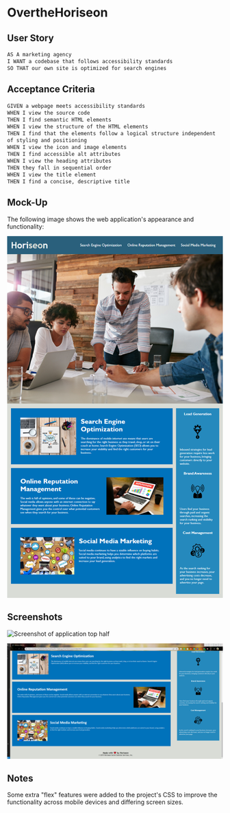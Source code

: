 # OvertheHoriseon

## User Story

```
AS A marketing agency
I WANT a codebase that follows accessibility standards
SO THAT our own site is optimized for search engines
```

## Acceptance Criteria

```
GIVEN a webpage meets accessibility standards
WHEN I view the source code
THEN I find semantic HTML elements
WHEN I view the structure of the HTML elements
THEN I find that the elements follow a logical structure independent of styling and positioning
WHEN I view the icon and image elements
THEN I find accessible alt attributes
WHEN I view the heading attributes
THEN they fall in sequential order
WHEN I view the title element
THEN I find a concise, descriptive title
```

## Mock-Up

The following image shows the web application's appearance and functionality:

![The Horiseon webpage includes a navigation bar, a header image, and cards with text and images at the bottom of the page. Mock image](Main/assets/images/01-html-css-git-homework-demo.png)

## Screenshots

![Screenshot of application top half](https://github.com/Geckogiggles/OvertheHoriseon/blob/main/Main/assets/images/screenshot1.png)

![Screenshot of application bottom half](https://github.com/Geckogiggles/OvertheHoriseon/blob/main/Main/assets/images/screenshot2.png)


## Notes
Some extra "flex" features were added to the project's CSS to improve the functionality across mobile devices and differing screen sizes.
